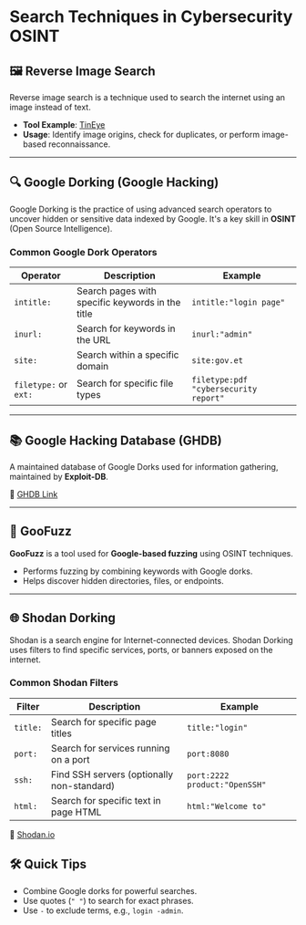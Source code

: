 # Search Techniques in Cybersecurity OSINT

## 🖼️ Reverse Image Search
Reverse image search is a technique used to search the internet using an image instead of text.

- **Tool Example**: [TinEye](https://tineye.com)
- **Usage**: Identify image origins, check for duplicates, or perform image-based reconnaissance.

---

## 🔍 Google Dorking (Google Hacking)

Google Dorking is the practice of using advanced search operators to uncover hidden or sensitive data indexed by Google. It's a key skill in **OSINT** (Open Source Intelligence).

### Common Google Dork Operators

| Operator      | Description                                  | Example                                |
|---------------|----------------------------------------------|----------------------------------------|
| `intitle:`    | Search pages with specific keywords in the title | `intitle:"login page"`              |
| `inurl:`      | Search for keywords in the URL                | `inurl:"admin"`                        |
| `site:`       | Search within a specific domain               | `site:gov.et`                          |
| `filetype:` or `ext:` | Search for specific file types        | `filetype:pdf "cybersecurity report"` |

---

## 📚 Google Hacking Database (GHDB)
A maintained database of Google Dorks used for information gathering, maintained by **Exploit-DB**.

🔗 [GHDB Link](https://www.exploit-db.com/google-hacking-database)

---

## 🔧 GooFuzz
**GooFuzz** is a tool used for **Google-based fuzzing** using OSINT techniques.

- Performs fuzzing by combining keywords with Google dorks.
- Helps discover hidden directories, files, or endpoints.

---

## 🌐 Shodan Dorking

Shodan is a search engine for Internet-connected devices. Shodan Dorking uses filters to find specific services, ports, or banners exposed on the internet.

### Common Shodan Filters

| Filter     | Description                               | Example                                      |
|------------|-------------------------------------------|----------------------------------------------|
| `title:`   | Search for specific page titles           | `title:"login"`                              |
| `port:`    | Search for services running on a port     | `port:8080`                                  |
| `ssh:`     | Find SSH servers (optionally non-standard)| `port:2222 product:"OpenSSH"`                |
| `html:`    | Search for specific text in page HTML     | `html:"Welcome to"`                          |

🔗 [Shodan.io](https://www.shodan.io)


## 🛠️ Quick Tips
- Combine Google dorks for powerful searches.
- Use quotes (`" "`) to search for exact phrases.
- Use `-` to exclude terms, e.g., `login -admin`.


